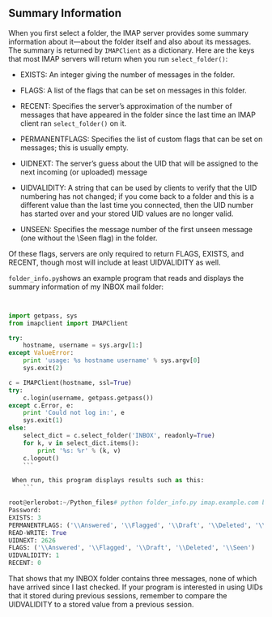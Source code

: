 ## Summary Information

 When you first select a folder, the IMAP server provides some summary information about it—about the
folder itself and also about its messages.
The summary is returned by `IMAPClient` as a dictionary. Here are the keys that most IMAP servers
will return when you run `select_folder()`:

- EXISTS: An integer giving the number of messages in the folder.

- FLAGS: A list of the flags that can be set on messages in this folder.


- RECENT: Specifies the server’s approximation of the number of messages that have
appeared in the folder since the last time an IMAP client ran `select_folder()` on
it.


- PERMANENTFLAGS: Specifies the list of custom flags that can be set on messages; this
is usually empty.


- UIDNEXT: The server’s guess about the UID that will be assigned to the next
incoming (or uploaded) message


- UIDVALIDITY: A string that can be used by clients to verify that the UID numbering
has not changed; if you come back to a folder and this is a different value than the
last time you connected, then the UID number has started over and your stored
UID values are no longer valid.


- UNSEEN: Specifies the message number of the first unseen message (one without
the \Seen flag) in the folder.

Of these flags, servers are only required to return FLAGS, EXISTS, and RECENT, though most will
include at least UIDVALIDITY as well.

 `folder_info.py`shows an example program that reads and displays the
summary information of my INBOX mail folder:
```python


import getpass, sys
from imapclient import IMAPClient

try:
    hostname, username = sys.argv[1:]
except ValueError:
    print 'usage: %s hostname username' % sys.argv[0]
    sys.exit(2)

c = IMAPClient(hostname, ssl=True)
try:
    c.login(username, getpass.getpass())
except c.Error, e:
    print 'Could not log in:', e
    sys.exit(1)
else:
    select_dict = c.select_folder('INBOX', readonly=True)
    for k, v in select_dict.items():
        print '%s: %r' % (k, v)
    c.logout()
    ```

 When run, this program displays results such as this:
    ```

root@erlerobot:~/Python_files# python folder_info.py imap.example.com brandon@example.com
Password:
EXISTS: 3
PERMANENTFLAGS: ('\\Answered', '\\Flagged', '\\Draft', '\\Deleted', '\\Seen', '\\*')
READ-WRITE: True
UIDNEXT: 2626
FLAGS: ('\\Answered', '\\Flagged', '\\Draft', '\\Deleted', '\\Seen')
UIDVALIDITY: 1
RECENT: 0

```

That shows that my INBOX folder contains three messages, none of which have arrived since I last
checked. If your program is interested in using UIDs that it stored during previous sessions, remember
to compare the UIDVALIDITY to a stored value from a previous session.

